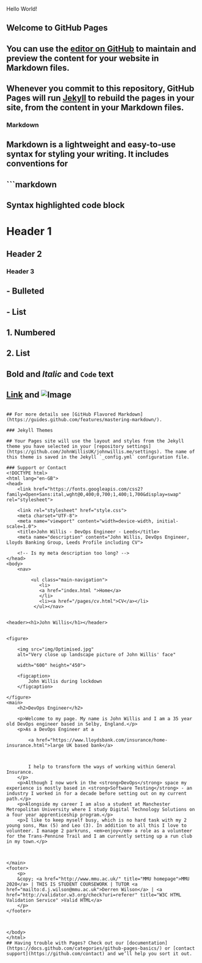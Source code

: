 <P>
  
  Hello World!
  
  </p>



## Welcome to GitHub Pages

## You can use the [editor on GitHub](https://github.com/JohnWillisUK/johnwillis.me/edit/gh-pages/index.md) to maintain and preview the content for your website in Markdown files.

## Whenever you commit to this repository, GitHub Pages will run [Jekyll](https://jekyllrb.com/) to rebuild the pages in your site, from the content in your Markdown files.

### Markdown

## Markdown is a lightweight and easy-to-use syntax for styling your writing. It includes conventions for

## ```markdown
## Syntax highlighted code block

# Header 1
## Header 2
### Header 3

## - Bulleted
## - List

## 1. Numbered
## 2. List

## **Bold** and _Italic_ and `Code` text

## [Link](url) and ![Image](src)
```

## For more details see [GitHub Flavored Markdown](https://guides.github.com/features/mastering-markdown/).

### Jekyll Themes

## Your Pages site will use the layout and styles from the Jekyll theme you have selected in your [repository settings](https://github.com/JohnWillisUK/johnwillis.me/settings). The name of this theme is saved in the Jekyll `_config.yml` configuration file.

### Support or Contact
<!DOCTYPE html>
<html lang="en-GB">
<head>
    <link href="https://fonts.googleapis.com/css2?family=Open+Sans:ital,wght@0,400;0,700;1,400;1,700&display=swap" rel="stylesheet">

    <link rel="stylesheet" href="style.css">
    <meta charset="UTF-8">
    <meta name="viewport" content="width=device-width, initial-scale=1.0">
    <title>John Willis - DevOps Engineer - Leeds</title>
    <meta name="description" content="John Willis, DevOps Engineer, Lloyds Banking Group, Leeds Profile including CV">

    <!-- Is my meta description too long? -->
</head>
<body>
    <nav>
    
         <ul class="main-navigation">
            <li>
            <a href="index.html ">Home</a>        
            </li>
            <li><a href="/pages/cv.html">CV</a></li>
          </ul></nav>


<header><h1>John Willis</h1></header>


<figure>

    <img src="img/Optimised.jpg"   
    alt="Very close up landscape picture of John Willis' face"  
    
    width="600" height="450">            
            
    <figcaption>
        John Willis during lockdown
    </figcaption>

</figure>
<main>
    <h2>DevOps Engineer</h2>
    
    <p>Welcome to my page. My name is John Willis and I am a 35 year old DevOps engineer based in Selby, England.</p>
    <p>As a DevOps Engineer at a 
        
        <a href="https://www.lloydsbank.com/insurance/home-insurance.html">large UK based bank</a>
        
        
        
        I help to transform the ways of working within General Insurance. 
    </p>
    <p>Although I now work in the <strong>DevOps</strong> space my experience is mostly based in <strong>Software Testing</strong> - an industry I worked in for a decade before setting out on my current path.</p>
    <p>Alongside my career I am also a student at Manchester Metropolitan University where I study Digital Technology Solutions on a four year apprenticeship program.</p>
    <p>I like to keep myself busy, which is no hard task with my 2 young sons, Max (5) and Leo (3). In addition to all this I love to volunteer. I manage 2 parkruns, <em>enjoy</em> a role as a volunteer for the Trans-Pennine Trail and I am currently setting up a run club in my town.</p>



</main>
<footer>      
    <p>
    &copy; <a href="http://www.mmu.ac.uk/" title="MMU homepage">MMU 2020</a> | THIS IS STUDENT COURSEWORK | TUTOR <a href="mailto:d.j.wilson@mmu.ac.uk">Derren Wilson</a> | <a href="http://validator.w3.org/check?uri=referer" title="W3C HTML Validation Service" >Valid HTML</a> 
    </p>
</footer>



</body>
</html>
## Having trouble with Pages? Check out our [documentation](https://docs.github.com/categories/github-pages-basics/) or [contact support](https://github.com/contact) and we’ll help you sort it out.
